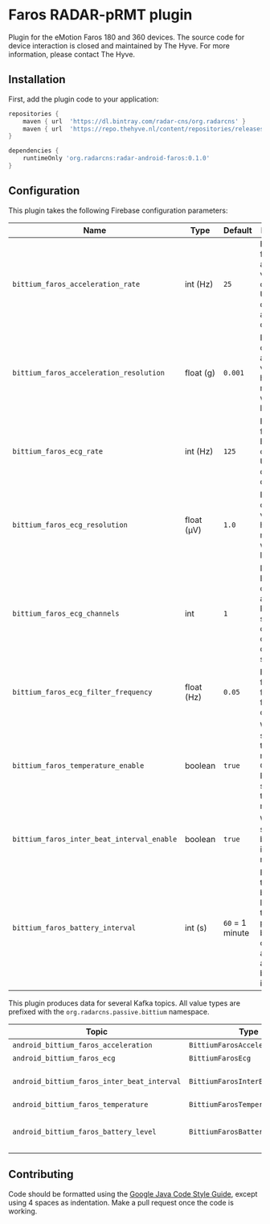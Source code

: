 # Faros RADAR-pRMT plugin

Plugin for the eMotion Faros 180 and 360 devices. The source code for device interaction is
closed and maintained by The Hyve. For more information, please contact The Hyve.

## Installation

First, add the plugin code to your application:

```gradle
repositories {
    maven { url  'https://dl.bintray.com/radar-cns/org.radarcns' }
    maven { url  'https://repo.thehyve.nl/content/repositories/releases' }
}

dependencies {
    runtimeOnly 'org.radarcns:radar-android-faros:0.1.0'
}
```

## Configuration

This plugin takes the following Firebase configuration parameters:

| Name | Type | Default | Description |
| ---- | ---- | ------- | ----------- |
| `bittium_faros_acceleration_rate` | int (Hz) | `25` | How frequently acceleration values are collected. Use `0` to disable acceleration data. |
| `bittium_faros_acceleration_resolution` | float (g) | `0.001` | Resolution of acceleration values. A higher resolution will result in lower range. |
| `bittium_faros_ecg_rate` | int (Hz) | `125` | How frequently ECG data is collected. Use `0` to disable ECG data. |
| `bittium_faros_ecg_resolution` | float (µV) | `1.0` | Resolution of ECG values. A higher resolution will result in lower range. |
| `bittium_faros_ecg_channels` | int | `1` | Number of ECG channels to activate. Faros 360 supports 3 channels, other devices support 1. |
| `bittium_faros_ecg_filter_frequency` | float (Hz) | `0.05` | High pass filter frequency for the ECG channel. |
| `bittium_faros_temperature_enable` | boolean | `true` | Whether to send temperature readings. Only the Faros 360 supports temperature readings. |
| `bittium_faros_inter_beat_interval_enable` | boolean | `true` | Whether to send inter-beat-interval readings. |
| `bittium_faros_battery_interval` | int (s) | `60` = 1 minute | How often to send the battery level. Use `0` to disable precise battery level collection and opt for approximate battery level instead. |

This plugin produces data for several Kafka topics. All value types are prefixed with the `org.radarcns.passive.bittium` namespace.

| Topic | Type | Description |
| ----- | ---- | ----------- |
| `android_bittium_faros_acceleration` | `BittiumFarosAcceleration` | Acceleration values. |
| `android_bittium_faros_ecg` | `BittiumFarosEcg` | ECG signal. |
| `android_bittium_faros_inter_beat_interval` | `BittiumFarosInterBeatInterval` | Inter-beat-interval derived from the ECG signal. |
| `android_bittium_faros_temperature` | `BittiumFarosTemperature` | Temperature. |
| `android_bittium_faros_battery_level` | `BittiumFarosBatteryLevel` | Battery level. If `battery_level_interval` is set to `0`, this is an approximation. |

## Contributing

Code should be formatted using the [Google Java Code Style Guide](https://google.github.io/styleguide/javaguide.html), except using 4 spaces as indentation. Make a pull request once the code is working.
